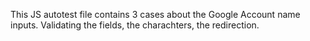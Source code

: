 This JS autotest file contains 3 cases about the Google Account name inputs. Validating the fields, the charachters, the redirection.
